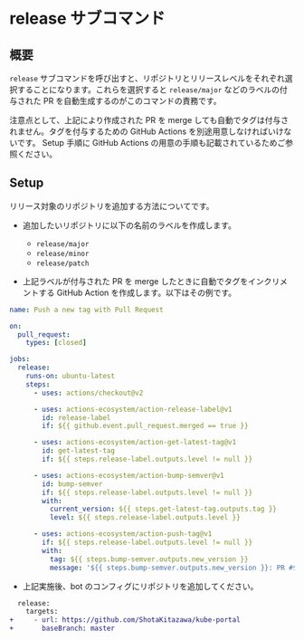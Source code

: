 # release サブコマンド

## 概要

`release` サブコマンドを呼び出すと、リポジトリとリリースレベルをそれぞれ選択することになります。これらを選択すると `release/major` などのラベルの付与された PR を自動生成するのがこのコマンドの責務です。

注意点として、上記により作成された PR を merge しても自動でタグは付与されません。タグを付与するための GitHub Actions を別途用意しなければいけないです。
Setup 手順に GitHub Actions の用意の手順も記載されているためご参照ください。

## Setup

リリース対象のリポジトリを追加する方法についてです。

* 追加したいリポジトリに以下の名前のラベルを作成します。
    * `release/major`
    * `release/minor`
    * `release/patch`

* 上記ラベルが付与された PR を merge したときに自動でタグをインクリメントする GitHub Action を作成します。以下はその例です。

```yaml
name: Push a new tag with Pull Request

on:
  pull_request:
    types: [closed]

jobs:
  release:
    runs-on: ubuntu-latest
    steps:
      - uses: actions/checkout@v2

      - uses: actions-ecosystem/action-release-label@v1
        id: release-label
        if: ${{ github.event.pull_request.merged == true }}

      - uses: actions-ecosystem/action-get-latest-tag@v1
        id: get-latest-tag
        if: ${{ steps.release-label.outputs.level != null }}

      - uses: actions-ecosystem/action-bump-semver@v1
        id: bump-semver
        if: ${{ steps.release-label.outputs.level != null }}
        with:
          current_version: ${{ steps.get-latest-tag.outputs.tag }}
          level: ${{ steps.release-label.outputs.level }}

      - uses: actions-ecosystem/action-push-tag@v1
        if: ${{ steps.release-label.outputs.level != null }}
        with:
          tag: ${{ steps.bump-semver.outputs.new_version }}
          message: '${{ steps.bump-semver.outputs.new_version }}: PR #${{ github.event.pull_request.number }} ${{ github.event.pull_request.title }}'
```

* 上記実施後、bot のコンフィグにリポジトリを追加してください。

```diff
  release:
    targets:
+     - url: https://github.com/ShotaKitazawa/kube-portal
+       baseBranch: master
```
